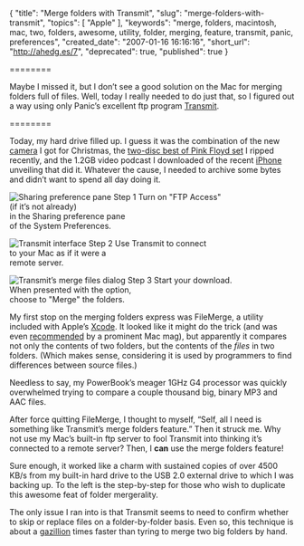 {
  "title": "Merge folders with Transmit",
  "slug": "merge-folders-with-transmit",
  "topics": [
    "Apple"
  ],
  "keywords": "merge, folders, macintosh, mac, two, folders, awesome, utility, folder, merging, feature, transmit, panic, preferences",
  "created_date": "2007-01-16 16:16:16",
  "short_url": "http://ahedg.es/7",
  "deprecated": true,
  "published": true
}

========

Maybe I missed it, but I don’t see a good solution on the Mac for merging folders full of files. Well, today I really needed to do just that, so I figured out a way using only Panic’s excellent ftp program [Transmit](http://www.panic.com/transmit/).

========

Today, my hard drive filled up. I guess it was the combination of the new [camera](http://www.dpreview.com/news/0607/06071905panasonicfz50.asp) I got for Christmas, the [two-disc best of Pink Floyd set](http://phobos.apple.com/WebObjects/MZStore.woa/wa/viewAlbum?id=75022496&s=143441) I ripped recently, and the 1.2GB video podcast I downloaded of the recent [iPhone](http://www.apple.com/iphone/) unveiling that did it. Whatever the cause, I needed to archive some bytes and didn’t want to spend all day doing it.

<div class="photo-left">
	<p>
		<img src="https://segdeha.com/blog/assets/img/system_prefs.png" alt="Sharing preference pane">
		Step 1 Turn on "FTP Access"<br>
		(if it’s not already)<br>
		in the Sharing preference pane<br>
		of the System Preferences.
	</p>
	<p>
		<img src="https://segdeha.com/blog/assets/img/transmit.png" alt="Transmit interface">
		Step 2 Use Transmit to connect<br>
		to your Mac as if it were a<br>
		remote server.
	</p>
	<p>
		<img src="https://segdeha.com/blog/assets/img/merge_panel.png" alt="Transmit’s merge files dialog">
		Step 3 Start your download.<br>
		When presented with the option,<br>
		choose to "Merge" the folders.
	</p>
</div>

My first stop on the merging folders express was FileMerge, a utility included with Apple’s [Xcode](http://www.apple.com/macosx/features/xcode/). It looked like it might do the trick (and was even [recommended](http://www.macworld.com/weblogs/macosxhints/2006/03/cmpfldr/) by a prominent Mac mag), but apparently it compares not only the contents of two folders, but the contents of the _files_ in two folders. (Which makes sense, considering it is used by programmers to find differences between source files.)

Needless to say, my PowerBook’s meager 1GHz G4 processor was quickly overwhelmed trying to compare a couple thousand big, binary MP3 and AAC files.

After force quitting FileMerge, I thought to myself, “Self, all I need is something like Transmit’s merge folders feature.” Then it struck me. Why not use my Mac’s built-in ftp server to fool Transmit into thinking it’s connected to a remote server? Then, I **can** use the merge folders feature!

Sure enough, it worked like a charm with sustained copies of over 4500 KB/s from my built-in hard drive to the USB 2.0 external drive to which I was backing up. To the left is the step-by-step for those who wish to duplicate this awesome feat of folder mergerality.

The only issue I ran into is that Transmit seems to need to confirm whether to skip or replace files on a folder-by-folder basis. Even so, this technique is about a [gazillion](http://en.wikipedia.org/wiki/Gazillion) times faster than tyring to merge two big folders by hand.
